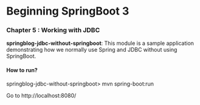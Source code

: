 # Beginning SpringBoot 3

### Chapter 5 : Working with JDBC

**springblog-jdbc-without-springboot**: This module is a sample application demonstrating how we normally use Spring and
JDBC without using SpringBoot.

#### How to run?

springblog-jdbc-without-springboot> mvn spring-boot:run

Go to http://localhost:8080/
